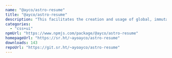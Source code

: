 ```yaml
---
name: "@ayco/astro-resume"
title: "@ayco/astro-resume"
description: "This facilitates the creation and usage of global, immutable data for Astro apps."
categories:
  - "css+ui"
npmUrl: "https://www.npmjs.com/package/@ayco/astro-resume"
homepageUrl: "https://sr.ht/~ayoayco/astro-resume"
downloads: 143
repoUrl: "https://git.sr.ht/~ayoayco/astro-resume"
---
```


